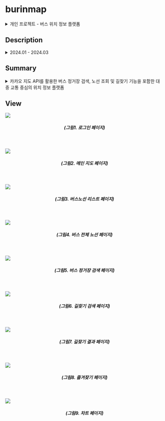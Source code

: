 <div>
<h1>burinmap</h1>

<details>
<summary>
  개인 프로젝트 - 버스 위치 정보 플랫폼
</summary>
   <br>  
</details>

<h2>Description</h2>
<details>
<summary>
  2024.01 - 2024.03
</summary>
</details>

<h2>Summary</h2>
<details>
<summary>
  카카오 지도 API를 활용한 버스 정거장 검색, 노선 조회 및 길찾기 기능을 포함한 대중 교통 중심의 위치 정보 플랫폼
</summary>
</details>

<h2>View</h2>
<img src="https://github.com/skimy11/FinalProject/assets/123926729/8ddb80d7-61ed-45bf-a019-0cc75f719fdd">
<h5 align=center>(그림1. 로그인 페이지)</h5>
<br>
<br>
<img src="https://github.com/skimy11/FinalProject/assets/123926729/64dd11ce-14db-4302-a74b-bdcef48bf351">
<h5 align=center>(그림2. 메인 지도 페이지)</h5>
<br>
<br>
<img src="https://github.com/skimy11/FinalProject/assets/123926729/cfc36af9-d06a-434e-9627-4c1d7614e07c">
<h5 align=center>(그림3. 버스노선 리스트 페이지)</h5>
<br>
<br>
<img src="https://github.com/skimy11/FinalProject/assets/123926729/b379b6a0-1cd5-42d0-b1d1-b850144968bf">
<h5 align=center>(그림4. 버스 전체 노선 페이지)</h5>
<br>
<br>
<img src="https://github.com/skimy11/FinalProject/assets/123926729/6cd1edd9-90ba-4250-b23c-9c1cdac6f4b3">
<h5 align=center>(그림5. 버스 정거장 검색 페이지)</h5>
<br>
<br>
<img src="https://github.com/skimy11/FinalProject/assets/123926729/4bddaf0a-500c-46a9-8963-bac8cc78fb15">
<h5 align=center>(그림6. 길찾기 검색 페이지)</h5>
<br>
<br>
<img src="https://github.com/skimy11/FinalProject/assets/123926729/21d9b4fb-854f-49cb-80e9-455206d3f762">
<h5 align=center>(그림7. 길찾기 결과 페이지)</h5>
<br>
<br>
<img src="https://github.com/skimy11/FinalProject/assets/123926729/e5f3609f-617f-4f36-815f-11670e73c321">
<h5 align=center>(그림8. 즐겨찾기 페이지)</h5>
<br>
<br>
<img src="https://github.com/skimy11/FinalProject/assets/123926729/fa8d1a85-03ca-479f-8590-aa76d2e48fa1">
<h5 align=center>(그림9. 차트 페이지)</h5>
<br>
<br>











</div>

